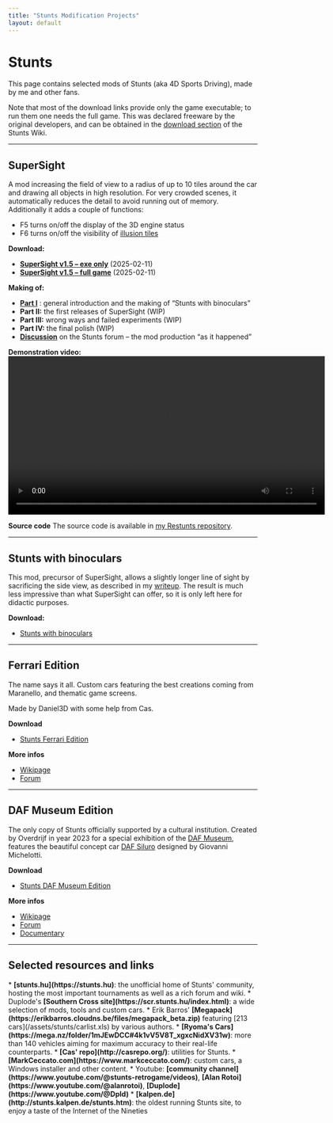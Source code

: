 ```yaml
---
title: "Stunts Modification Projects"
layout: default
---
```


# Stunts

This page contains selected mods of Stunts (aka 4D Sports Driving), made by me and other fans. 

Note that most of the download links provide only the game executable; to run them one needs the full game. This was declared freeware by the original developers, and can be obtained in the [download section](https://wiki.stunts.hu/wiki/Download) of the Stunts Wiki.

---

## SuperSight

A mod increasing the field of view to a radius of up to 10 tiles around the car and drawing all objects in high resolution. For very crowded scenes, it automatically reduces the detail to avoid running out of memory. Additionally it adds a couple of functions:
* F5 turns on/off the display of the 3D engine status
* F6 turns on/off the visibility of [illusion tiles](https://wiki.stunts.hu/wiki/Illusion_track)

**Download:**
* <b>[SuperSight v1.5 – exe only](/assets/stunts/RESTUNTS-10a1e10.EXE)</b> (2025-02-11)
* <b>[SuperSight v1.5 – full game](/assets/stunts/restunts-complete.7z)</b> (2025-02-11)

**Making of:**
* [**Part I**](/2025/02/20/broderbund-stunts-1.html) : general introduction and the making of “Stunts with binoculars”
* **Part II:** the first releases of SuperSight (WIP)
* **Part III:** wrong ways and failed experiments (WIP)
* **Part IV:** the final polish (WIP)
* [**Discussion**](https://forum.stunts.hu/index.php?topic=4400.msg) on the Stunts forum – the mod production “as it happened”

**Demonstration video:**
<video controls width="640">
  <source src="/assets/stunts/stunts--282ARG.mp4" />
  <!-- ffmpeg -i *.mkv(om[1]) -vf "crop=639:399:0:0" -c:a mp3 stunts--282ARG-3.mp4 -->
</video>

**Source code**
The source code is available in [my Restunts repository](https://github.com/AlbertoMarnetto/restunts/tree/supersight).

---

## Stunts with binoculars

This mod, precursor of SuperSight, allows a slightly longer line of sight by sacrificing the side view, as described in my [writeup](/_posts/2025/02/20/broderbund-stunts-1.html). The result is much less impressive than what SuperSight can offer, so it is only left here for didactic purposes.

**Download:**

* [Stunts with binoculars](/assets/stunts/gamebino.exe)


---

## Ferrari Edition

The name says it all. Custom cars featuring the best creations coming from Maranello, and thematic game screens. 

Made by Daniel3D with some help from Cas.

**Download**
* [Stunts Ferrari Edition](/assets/stunts/StuntsFerrari.zip)

**More infos**
* [Wikipage](https://wiki.stunts.hu/wiki/Stunts_Ferrari_Edition)
* [Forum](https://forum.stunts.hu/index.php?topic=3762.0)

---

## DAF Museum Edition

The only copy of Stunts officially supported by a cultural institution. Created by Overdrijf in year 2023 for a special exhibition of the [DAF Museum](https://nl.wikipedia.org/wiki/DAF_Museum), features the beautiful concept car [DAF Siluro](https://en.wikipedia.org/wiki/DAF_Siluro) designed by Giovanni Michelotti.

**Download**
* [Stunts DAF Museum Edition](/assets/stunts/DAF.zip)

**More infos**
* [Wikipage](https://wiki.stunts.hu/wiki/Stunts_DAF_Museum_Edition)
* [Forum](https://forum.stunts.hu/index.php?topic=4152)
* [Documentary](https://www.youtube.com/watch?v=9ZtF0ZCPCI4)

---

## Selected resources and links
<a id="resources"/>
* <b>[stunts.hu](https://stunts.hu)</b>: the unofficial home of Stunts' community, hosting the most important tournaments as well as a rich forum and wiki.
* Duplode's <b>[Southern Cross site](https://scr.stunts.hu/index.html)</b>: a wide selection of mods, tools and custom cars.
* Erik Barros' <b>[Megapack](https://erikbarros.cloudns.be/files/megapack_beta.zip)</b> featuring [213 cars](/assets/stunts/carlist.xls) by various authors.
* <b>[Ryoma's Cars](https://mega.nz/folder/1mJEwDCC#4k1vV5V8T_xgxcNidXV31w)</b>: more than 140 vehicles aiming for maximum accuracy to their real-life counterparts.
* <b>[Cas' repo](http://casrepo.org/)</b>: utilities for Stunts.
* <b>[MarkCeccato.com](https://www.markceccato.com/)</b>: custom cars, a Windows installer and other content.
* Youtube: <b>[community channel](https://www.youtube.com/@stunts-retrogame/videos)</b>, <b>[Alan Rotoi](https://www.youtube.com/@alanrotoi)</b>, <b>[Duplode](https://www.youtube.com/@Dpld)</b>
* <b>[kalpen.de](http://stunts.kalpen.de/stunts.htm)</b>: the oldest running Stunts site, to enjoy a taste of the Internet of the Nineties

